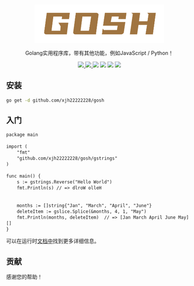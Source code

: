 <p align="center">
  <a href="https://xjh22222228.github.io/gosh">
    <img src="media/logo.svg" width="350">
  </a>
  <p align="center">Golang实用程序库，带有其他功能，例如JavaScript / Python！</p>
  <p align="center">
    <a href="https://xiejiahe.gitee.io/gosh">
      <img src="https://img.shields.io/badge/在线-文档-red.svg?longCache=true&style=flat-square">
    </a>
    <a href="README.md">
      <img src="https://img.shields.io/badge/lang-English-red.svg?longCache=true&style=flat-square">
    </a>
    <img src="https://img.shields.io/github/go-mod/go-version/xjh22222228/gosh" />
    <img src="https://img.shields.io/github/v/release/xjh22222228/gosh" />
    <img src="https://img.shields.io/github/license/xjh22222228/gosh" />
    <img src="https://img.shields.io/badge/Coverage-100%25-brightgreen.svg" />
  </p>
<p>


## 安装
```bash
go get -d github.com/xjh22222228/gosh
```


## 入门
```golang
package main

import (
    "fmt"
    "github.com/xjh22222228/gosh/gstrings"
)

func main() {
    s := gstrings.Reverse("Hello World")
    fmt.Println(s) // => dlroW olleH
    

    months := []string{"Jan", "March", "April", "June"}
    deleteItem := gslice.Splice(&months, 4, 1, "May")
    fmt.Println(months, deleteItem)  // => [Jan March April June May] []
}
```

可以在运行时[文档中](https://xiejiahe.gitee.io/gosh)找到更多详细信息。


## 贡献
感谢您的帮助！

